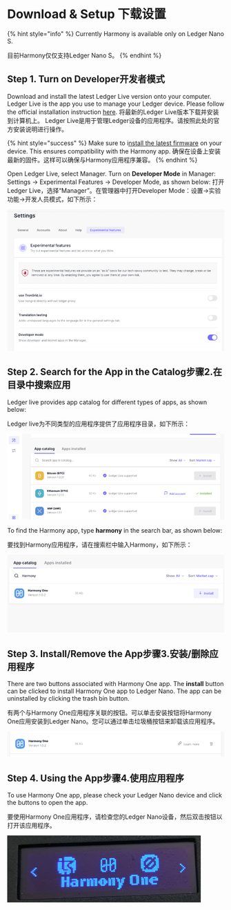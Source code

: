 # Download & Setup 下载设置

{% hint style="info" %}
Currently Harmony is available only on Ledger Nano S.

目前Harmony仅仅支持Ledger Nano S。
{% endhint %}

## **Step 1. Turn on Developer开发者模式**

Download and install the latest Ledger Live version onto your computer. Ledger Live is the app you use to manage your Ledger device. Please follow the official installation instruction [here](https://support.ledger.com/hc/en-us/articles/360006395553). 将最新的Ledger Live版本下载并安装到计算机上。 Ledger Live是用于管理Ledger设备的应用程序。请按照此处的官方安装说明进行操作。 

{% hint style="success" %}
Make sure to i[nstall the latest firmware](https://support.ledgerwallet.com/hc/en-us/articles/360002731113) on your device. This ensures compatibility with the Harmony app. 确保在设备上安装最新的固件。这样可以确保与Harmony应用程序兼容。 
{% endhint %}

Open Ledger Live, select Manager. Turn on **Developer Mode** in Manager: Settings -&gt; Experimental Features -&gt; Developer Mode, as shown below:  打开Ledger Live，选择“Manager”。在管理器中打开Developer Mode：设置-&gt;实验功能-&gt;开发人员模式，如下所示：

![](../../.gitbook/assets/image-37.png)

## **Step 2. Search for the App in the Catalog**步骤2.在目录中搜索应用 

Ledger live provides app catalog for different types of apps, as shown below:

Ledger live为不同类型的应用程序提供了应用程序目录，如下所示：

![](../../.gitbook/assets/image-39.png)

To find the Harmony app, type **harmony** in the search bar, as shown below:

要找到Harmony应用程序，请在搜索栏中输入Harmony，如下所示：

![](../../.gitbook/assets/image-80.png)

## **Step 3. Install/Remove the App**步骤3.安装/删除应用程序 

There are two buttons associated with Harmony One app. The **install** button can be clicked to install Harmony One app to Ledger Nano. The app can be uninstalled by clicking the trash bin button.

有两个与Harmony One应用程序关联的按钮。可以单击安装按钮将Harmony One应用安装到Ledger Nano。您可以通过单击垃圾桶按钮来卸载该应用程序。

![](../../.gitbook/assets/image-41.png)

## **Step 4. Using the App**步骤4.使用应用程序 

To use Harmony One app, please check your Ledger Nano device and click the buttons to open the app.

要使用Harmony One应用程序，请检查您的Ledger Nano设备，然后双击按钮以打开该应用程序。

![](../../.gitbook/assets/image%20%286%29.png)


